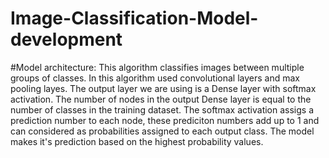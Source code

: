 # Image-Classification-Model-development
#Model architecture:
This algorithm classifies images between multiple groups of classes. In this algorithm used convolutional layers and max pooling layes.
The output layer we are using is a Dense layer with softmax activation. The number of nodes in the output Dense layer is equal to the number of classes in the training dataset. The softmax activation assigs a prediction number to each node, these prediciton numbers add up to 1 and can considered as probabilities assigned to each output class. The model makes it's prediction based on the highest probability values. 
